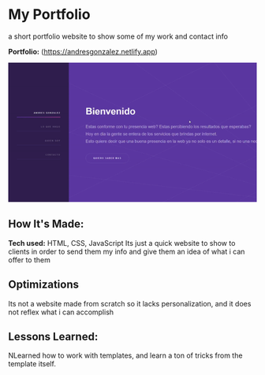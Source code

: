 # My Portfolio
a short portfolio website to show some of my work and contact info

**Portfolio:** (https://andresgonzalez.netlify.app)

![Website gif](https://raw.githubusercontent.com/andresgonzalezarbildi/andresgonzalezarbildi.github.io/main/website.gif)

## How It's Made:

**Tech used:** HTML, CSS, JavaScript
Its just a quick website to show to clients in order to send them my info and give them an idea of what i can offer to them

## Optimizations
Its not a website made from scratch so it lacks personalization, and it does not reflex what i can accomplish


## Lessons Learned:

NLearned how to work with templates, and learn a ton of tricks from the template itself.

